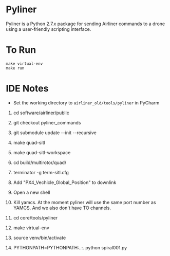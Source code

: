 # Pyliner

Pyliner is a Python 2.7.x package for sending Airliner commands to a drone
using a user-friendly scripting interface.

# To Run

```
make virtual-env
make run
```

# IDE Notes
- Set the working directory to `airliner_old/tools/pyliner` in PyCharm



1. cd software/airliner/public

2. git checkout pyliner_commands

3. git submodule update --init --recursive

4. make quad-sitl

5. make quad-sitl-workspace

6. cd build/multirotor/quad/

7. terminator -g term-sitl.cfg

8. Add "PX4_Vechicle_Global_Position" to downlink

9. Open a new shell

10. Kill yamcs. At the moment pyliner will use the same port number as YAMCS. And we also don't have TO channels.

11. cd core/tools/pyliner

12. make virtual-env

13. source venv/bin/activate

14. PYTHONPATH=PYTHONPATH:..:. python spiral001.py 

